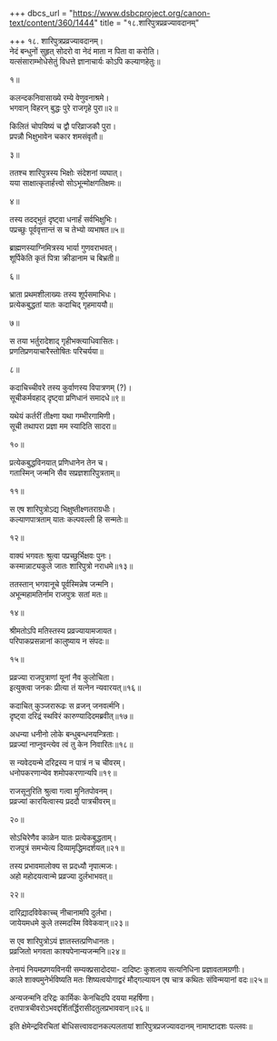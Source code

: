 +++
dbcs_url = "https://www.dsbcproject.org/canon-text/content/360/1444"
title = "१८.शारिपुत्रप्रव्रज्यावदानम्"

+++
१८. शारिपुत्रप्रव्रज्यावदानम्।  
नेदं  बन्धुनों सुहृत् सोदरो वा 
नेदं माता न पिता वा करोति।  
यत्संसाराम्भोधेसेतुं विधत्ते 
ज्ञानाचार्यः कोऽपि कल्याणहेतुः॥

१॥

कलन्दकनिवासाख्ये रम्ये वेणुवनाश्रमे।  
भगवान् विहरन् बुद्धः पुरे राजगृहे पुरा॥२॥

किलितं चोपयिष्यं च द्वौ परिव्राजकौ पुरा।  
प्रपन्नौ भिक्षुभावेन चकार शमसंवृतौ॥

३॥

ततश्च शारिपुत्रस्य भिक्षोः संदेशनां व्यघात्।  
यया साक्षात्कृतार्हत्त्वो सोऽभून्मोक्षगतिक्षमः॥

४॥

तस्य तदद्भुतं दृष्ट्वा धनार्हं सर्वभिक्षुभिः।  
पप्रच्छुः पूर्ववृत्तान्तं स च तेभ्यो व्यभाषत॥५॥

ब्राह्मणस्याग्निमित्रस्य भार्या गुणवराभवत्।  
शूर्पिकेति कृतं पित्रा क्रीडानाम च बिभ्रती॥

६॥

भ्राता प्रथमशीलाख्यः तस्य शूर्पसमाभिधः।  
प्रत्येकबुद्धतां यातः कदाचिद् गृहमाययौ॥

७॥

स तया भर्तुरादेशाद् गृहीभक्त्याधिवासितः।  
प्रणतिप्रणयाचारैस्तोषितः परिचर्यया॥

८॥

कदाचिच्चीवरे तस्य कुर्वाणस्य विपात्रणम् (?)।  
सूचीकर्मवहाद् दृष्ट्वा प्रणिधानं समादधे॥९॥

यथेयं कर्तरीं तीक्ष्णा यथा गम्भीरगामिणी।  
सूची तथापरा प्रज्ञा मम स्यादिति सादरा॥

१०॥

प्रत्येकबुद्धविनयात् प्रणिधानेन तेन च।  
गतास्मिन् जन्मनि सैव सप्रज्ञशारिपुत्रताम्॥

११॥

स एष शारिपुत्रोऽद्य भिक्षुष्तीक्ष्णतराग्रधीः।  
कल्याणपात्रताम् यातः कल्पवल्ली हि सन्मतेः॥

१२॥

वाक्यं भगवतः श्रुत्वा पप्रच्छुर्भिक्षवः पुनः।  
कस्मान्नाट्यकुले जातः शारिपुत्रो नराधमे॥१३॥

ततस्तान् भगवानूचे पूर्वस्मिन्नेष जन्मनि।  
अभून्महामतिर्नाम राजपुत्रः सतां मतः॥

१४॥

श्रीमतोऽपि मतिस्तस्य प्रव्रज्यायामजायत।  
परिपाकप्रसन्नानां कालुष्याय न संपदः॥

१५॥

प्रव्रज्या राजपुत्राणां यूनां नैव कुलोचिता।  
इत्युक्त्वा जनकः प्रीत्या तं यत्नेन न्यवारयत्॥१६॥

कदाचित् कुञ्जरारूढः स व्रजन् जनवर्त्मनि।  
दृष्ट्वा दरिद्रं स्थविरं कारुण्यादिदमब्रवीत्॥१७॥

अधन्या धनीनो लोके बन्धुबन्धनयन्त्रिताः।  
प्रव्रज्यां नाप्नुवन्त्येव त्वं तु केन निवारितः॥१८॥

स न्यवेदयन्मे दरिद्रस्य न पात्रं न च चीवरम्।  
धनोपकरणान्येव शमोपकरणान्यपि॥१९॥

राजसूनुरिति श्रुत्वा गत्वा मुनितपोवनम्।  
प्रव्रज्यां कारयित्वास्य प्रददौ पात्रचीवरम्॥

२०॥

सोऽचिरेणैव काळेन यातः प्रत्येकबुद्धताम्।  
राजपुत्रं समभ्येत्य दिव्यामृद्धिमदर्शयत्॥२१॥

तस्य प्रभावमालोक्य स प्रदध्यौ नृपात्मजः।  
अहो महोदयत्वान्मे प्रव्रज्या दुर्लभाभवत्॥

२२॥

दारिद्य्रादविवेकाच्च् नीचानामपि दुर्लभा।  
जायेयमधमे कुले तस्मदस्मि विवेकवान्॥२३॥

स एव शारिपुत्रोऽयं ज्ञातस्तत्प्रणिधानतः।  
प्रव्रजितो भगवता काश्यपेनान्यजन्मनि॥२४॥

तेनायं  नियमप्रणयविनयी सम्यक्प्रसादोदया- 
दादिष्टः कुशलाय सत्यनिधिना प्रज्ञावतामग्रणीः।  
काले शाक्यमुनेर्भविष्यति मतः शिष्यत्वयोगाद्वरं 
मौद्गल्यायन एष चात्र कथितः संविन्मयानां वदः॥२५॥

अन्यजन्मनि दरिद्रः कार्मिकः केनचिदपि दयया महर्षिणा।  
दत्तपात्रचीवरोऽभवद्दर्शितर्द्धिरासीदतुलप्रभाववान्॥२६॥

इति क्षेमेन्द्रविरचितां बोधिसत्त्वावदानकल्पलतायां 
शारिपुत्रप्रजज्यावदानम् नामाष्टादशः पल्लवः॥

